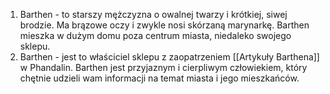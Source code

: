 1.  Barthen - to starszy mężczyzna o owalnej twarzy i krótkiej, siwej brodzie. Ma brązowe oczy i zwykle nosi skórzaną marynarkę. Barthen mieszka w dużym domu poza centrum miasta, niedaleko swojego sklepu.
2. Barthen - jest to właściciel sklepu z zaopatrzeniem [[Artykuły Barthena]] w Phandalin. Barthen jest przyjaznym i cierpliwym człowiekiem, który chętnie udzieli wam informacji na temat miasta i jego mieszkańców.